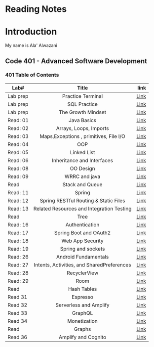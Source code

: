 # Reading Notes

# Introduction
My name is Ala' Alwazani

## Code 401 - Advanced Software Development

### 401 Table of Contents 

| **Lab#**   |      **Title**      |                                **link**                                   |
|------------|:-------------------:|--------------------------------------------------------------------------:|
| Lab prep   |  Practice Terminal         | [Link](https://alaaylula.github.io/reading-notes/Terminal)  |
| Lab prep   |  SQL Practice              | [Link](https://alaaylula.github.io/reading-notes/SQL)       |
| Lab prep   |  The Growth Mindset        | [Link](https://alaaylula.github.io/reading-notes/Mindset)   |
| Read: 01   |   Java Basics              | [Link](https://alaaylula.github.io/reading-notes/JavaBasics)   |
| Read: 02   |   Arrays, Loops, Imports   | [Link](https://alaaylula.github.io/reading-notes/Arrays_Loops_Imports)   |
| Read: 03   |   Maps,Exceptions , primitives, File I/O     | [Link](https://alaaylula.github.io/reading-notes/Maps_primitives_File)   |
| Read: 04   |   OOP     | [Link](https://alaaylula.github.io/reading-notes/OOP)   |
| Read: 05   |   Linked List     | [Link](https://alaaylula.github.io/reading-notes/LinkedList)   |
| Read: 06   |   Inheritance and Interfaces     | [Link](https://alaaylula.github.io/reading-notes/Inheritance_and_Interfaces)   |
| Read: 08   |   OO Design     | [Link](https://alaaylula.github.io/reading-notes/OO_Design)   |
| Read: 09   |   WRRC and java     | [Link](https://alaaylula.github.io/reading-notes/WRRC_and_Java)   |
| Read   |   Stack and Queue     | [Link](https://alaaylula.github.io/reading-notes/Stacks_and_Queues)   |
| Read: 11   |   Spring     | [Link](https://alaaylula.github.io/reading-notes/Spring)   |
| Read: 12   |   Spring RESTful Routing & Static Files     | [Link](https://alaaylula.github.io/reading-notes/Spring2)   |
| Read: 13   |  Related Resources and Integration Testing | [Link](https://alaaylula.github.io/reading-notes/Related_Resources_Testing)   |
| Read   |   Tree | [Link](https://alaaylula.github.io/reading-notes/Tree)   |
| Read: 16  |   Authentication | [Link](https://alaaylula.github.io/reading-notes/Authentication)   |
| Read: 17  |   Spring Boot and OAuth2 | [Link](https://alaaylula.github.io/reading-notes/Spring_Authorization)   |
| Read: 18  |   Web App Security | [Link](https://alaaylula.github.io/reading-notes/WebApp_Security)   |
| Read: 19  |   Spring and sockets | [Link](https://alaaylula.github.io/reading-notes/spring_and_sockets)   |
| Read: 26  |   Android Fundamentals | [Link](https://alaaylula.github.io/reading-notes/Android_Fundamentals)   |
| Read: 27  |    Intents, Activities, and SharedPreferences | [Link](https://alaaylula.github.io/reading-notes/Intents)   |
| Read: 28  |    RecyclerView | [Link](https://alaaylula.github.io/reading-notes/RecyclerView)   |
| Read: 29  |    Room | [Link](https://alaaylula.github.io/reading-notes/Room)   |
| Read  |    Hash Tables | [Link](https://alaaylula.github.io/reading-notes/HashTable)   |
| Read 31  |    Espresso | [Link](https://alaaylula.github.io/reading-notes/Espresso)   |
| Read 32  |    Serverless and Amplify | [Link](https://alaaylula.github.io/reading-notes/Serverless_Amplify)   |
| Read 33  |    GraphQL  | [Link](https://alaaylula.github.io/reading-notes/GraphQL)   |
| Read 34  |    Monetization  | [Link](https://alaaylula.github.io/reading-notes/Monetization)   |
| Read  |    Graphs  | [Link](https://alaaylula.github.io/reading-notes/Graphs)   |
| Read 36  |    Amplify and Cognito  | [Link](https://alaaylula.github.io/reading-notes/Cognito)   |



    

